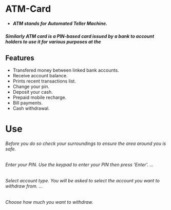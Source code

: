 #       ATM-Card
 - #####   ATM stands for Automated Teller Machine. 
#####   Similarly ATM card is a PIN-based card issued by a bank to account holders to use it for various purposes at the 

##      Features
-  Transfered money between linked bank accounts.
-  Receive account balance.
-  Prints recent transactions list.
-   Change your pin.
-   Deposit your cash.
-   Prepaid mobile recharge.
-   Bill payments.
-  Cash withdrawal.
# Use
######  Before you do so check your surroundings to ensure the area around you is safe.
######  Enter your PIN. Use the keypad to enter your PIN then press 'Enter'. ...
######  Select account type. You will be asked to select the account you want to withdraw from. ...
######  Choose how much you want to withdraw. 





